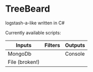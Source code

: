 TreeBeard
============

logstash-a-like written in C#

Currently available scripts:

| Inputs | Filters | Outputs |
|--------|---------|---------|
| MongoDb | | Console |
| File (broken!) | | |
